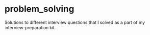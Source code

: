 # problem_solving
Solutions to different interview questions that I solved as a part of my interview-preparation kit.
